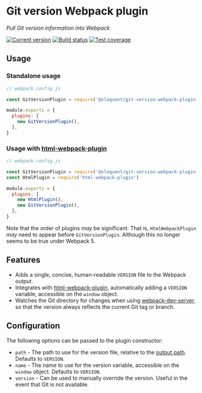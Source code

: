 # Git version Webpack plugin

*Pull Git version information into Webpack*

[![Current version][badge-version-image]][badge-version-link]
[![Build status][badge-build-image]][badge-build-link]
[![Test coverage][badge-coverage-image]][badge-coverage-link]

[badge-build-image]: https://img.shields.io/github/workflow/status/eloquent/git-version-webpack-plugin/CI?style=for-the-badge
[badge-build-link]: https://github.com/eloquent/git-version-webpack-plugin/actions/workflows/ci.yml
[badge-coverage-image]: https://img.shields.io/codecov/c/gh/eloquent/git-version-webpack-plugin?style=for-the-badge
[badge-coverage-link]: https://codecov.io/gh/eloquent/git-version-webpack-plugin
[badge-version-image]: https://img.shields.io/npm/v/@eloquent/git-version-webpack-plugin?label=%40packula%2Fregexp&logo=npm&style=for-the-badge
[badge-version-link]: https://npmjs.com/package/@eloquent/git-version-webpack-plugin

## Usage

### Standalone usage

~~~js
// webpack.config.js

const GitVersionPlugin = require('@eloquent/git-version-webpack-plugin')

module.exports = {
  plugins: [
    new GitVersionPlugin(),
  ],
}
~~~

### Usage with [html-webpack-plugin]

~~~js
// webpack.config.js

const GitVersionPlugin = require('@eloquent/git-version-webpack-plugin')
const HtmlPlugin = require('html-webpack-plugin')

module.exports = {
  plugins: [
    new HtmlPlugin(),
    new GitVersionPlugin(),
  ],
}
~~~

Note that the order of plugins _may_ be significant. That is,
`HtmlWebpackPlugin` _may_ need to appear before `GitVersionPlugin`. Although
this no longer seems to be true under Webpack 5.

## Features

- Adds a single, concise, human-readable `VERSION` file to the Webpack output.
- Integrates with [html-webpack-plugin], automatically adding a `VERSION`
  variable, accessible on the `window` object.
- Watches the Git directory for changes when using [webpack-dev-server], so that
  the version always reflects the current Git tag or branch.

## Configuration

The following options can be passed to the plugin constructor:

- `path`    - The path to use for the version file, relative to the
              [output path]. Defaults to `VERSION`.
- `name`    - The name to use for the version variable, accessible on the
              `window` object. Defaults to `VERSION`.
- `version` - Can be used to manually override the version. Useful in the event
              that Git is not available.

[html-webpack-plugin]: https://github.com/jantimon/html-webpack-plugin
[output path]: https://webpack.js.org/configuration/output/#output-path
[webpack-dev-server]: https://github.com/webpack/webpack-dev-server
